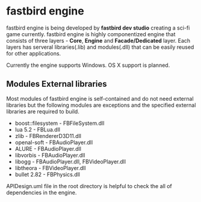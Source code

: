 # fastbird engine
fastbird engine is being developed by **fastbird dev studio** creating a sci-fi
game currently. fastbird engine is highly componentized engine that consists of
three layers - **Core**, **Engine** and **Facade/Dedicated** layer. Each layers
has serveral libraries(.lib) and modules(.dll) that can be easily reused for
other applications.

Currently the engine supports Windows. OS X support is planned.

## Modules External libraries
Most modules of fastbird engine is self-contained and do not need external
libraries but the following modules are exceptions and the specified external 
libraries are required to build.

* boost::filesystem - FBFileSystem.dll
* lua 5.2 - FBLua.dll
* zlib - FBRendererD3D11.dll
* openal-soft - FBAudioPlayer.dll
* ALURE - FBAudioPlayer.dll
* libvorbis - FBAudioPlayer.dll
* libogg - FBAudioPlayer.dll, FBVideoPlayer.dll
* libtheora - FBVideoPlayer.dll
* bullet 2.82 - FBPhysics.dll

APIDesign.uml file in the root directory is helpful to check the all of dependencies
in the engine.